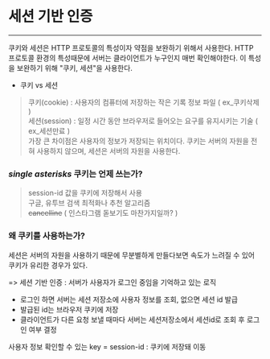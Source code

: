 
세션 기반 인증
=============

<hr/>

쿠키와 세션은 HTTP 프로토콜의 특성이자 약점을 보완하기 위해서 사용한다. 
HTTP 프로토콜 환경의 특성때문에 서버는 클라이언트가 누구인지 매번 확인해야한다.
이 특성을 보완하기 위해 "쿠키, 세션"을 사용한다.

- 쿠키 vs 세션

>쿠키(cookie) : 사용자의 컴퓨터에 저장하는 작은 기록 정보 파일 ( ex_쿠키삭제 )      
>세션(session) : 일정 시간 동안 브라우저로 들어오는 요구를 유지시키는 기술 ( ex_세션만료 )   
>가장 큰 차이점은 사용자의 정보가 저장되는 위치이다. 쿠키는 서버의 자원을 전혀 사용하지 않으며, 세션은 서버의 자원을 사용한다.     

### *single asterisks* 쿠키는 언제 쓰는가? 
>session-id 값을 쿠키에 저장해서 사용          
>구글, 유투브 검색 최적화나 추천 알고리즘            
>~~cancelline~~ ( 인스타그램 돋보기도 마찬가지일까? )

### 왜 쿠키를 사용하는가?
세션은 서버의 자원을 사용하기 때문에 무분별하게 만들다보면 속도가 느려질 수 있어 쿠키가 유리한 경우가 있다.


=> 세션 기반 인증 : 서버가 사용자가 로그인 중임을 기억하고 있는 로직
* 로그인 하면 서버는 세션 저장소에 사용자 정보를 조회, 없으면 세션 id 발급
* 발급된 id는 브라우저 쿠키에 저장
* 클라이언트가 다른 요청 보낼 때마다 서버는 세션저장소에서 세션id로 조회 후 로그인 여부 결정

사용자 정보 확인할 수 있는 key = session-id : 쿠키에 저장돼 이동
